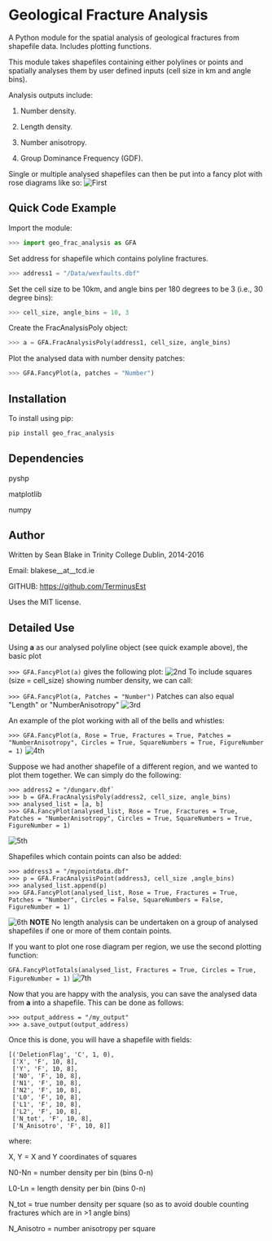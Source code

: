 **Geological Fracture Analysis**
=================================

A Python module for the spatial analysis of geological fractures from shapefile data. Includes plotting functions.

This module takes shapefiles containing either polylines or points and spatially analyses them by user defined inputs
(cell size in km and angle bins).

Analysis outputs include:

1. Number density.

2. Length density.

3. Number anisotropy.

4. Group Dominance Frequency (GDF).

Single or multiple analysed shapefiles can then be put into a fancy plot with rose diagrams like so:
![First](https://cloud.githubusercontent.com/assets/20742138/17325319/d67d1608-58a2-11e6-8e6b-59bd155cb080.png)

## **Quick Code Example**
Import the module:

```python
>>> import geo_frac_analysis as GFA
```

Set address for shapefile which contains polyline fractures.

```python
>>> address1 = "/Data/wexfaults.dbf"
```

Set the cell size to be 10km, and angle bins per 180 degrees to be 3 (i.e., 30 degree bins):

```python
>>> cell_size, angle_bins = 10, 3
```

Create the FracAnalysisPoly object:

```python
>>> a = GFA.FracAnalysisPoly(address1, cell_size, angle_bins)
```

Plot the analysed data with number density patches:

```python
>>> GFA.FancyPlot(a, patches = "Number")
```

## **Installation**
To install using pip:

```python
pip install geo_frac_analysis
```

## **Dependencies**
pyshp

matplotlib

numpy

## **Author**
Written by Sean Blake in Trinity College Dublin, 2014-2016

Email: blakese__at__tcd.ie

GITHUB: https://github.com/TerminusEst

Uses the MIT license.

## **Detailed Use**

Using **a** as our analysed polyline object (see quick example above), the basic plot

`>>> GFA.FancyPlot(a)` gives the following plot:
![2nd](https://cloud.githubusercontent.com/assets/20742138/17325972/6819e1f6-58a6-11e6-8a93-69a8fd4405fb.png)
To include squares (size = cell_size) showing number density, we can call:

`>>> GFA.FancyPlot(a, Patches = "Number")` Patches can also equal "Length" or "NumberAnisotropy"
![3rd](https://cloud.githubusercontent.com/assets/20742138/17326097/119ca132-58a7-11e6-9c67-be9c4ac84d89.png)

An example of the plot working with all of the bells and whistles:

`>>> GFA.FancyPlot(a, Rose = True, Fractures = True, Patches = "NumberAnisotropy", Circles = True, SquareNumbers = True, FigureNumber = 1)`
![4th](https://cloud.githubusercontent.com/assets/20742138/17326180/76581b24-58a7-11e6-8206-a046e9338b2b.png)

Suppose we had another shapefile of a different region, and we wanted to plot them together. We can simply do the following:

```
>>> address2 = "/dungarv.dbf`
>>> b = GFA.FracAnalysisPoly(address2, cell_size, angle_bins)
>>> analysed_list = [a, b]
>>> GFA.FancyPlot(analysed_list, Rose = True, Fractures = True, Patches = "NumberAnisotropy", Circles = True, SquareNumbers = True, FigureNumber = 1)
```
![5th](https://cloud.githubusercontent.com/assets/20742138/17328810/9b4708d6-58b7-11e6-9835-451495146d92.png)

Shapefiles which contain points can also be added:
```
>>> address3 = "/mypointdata.dbf"
>>> p = GFA.FracAnalysisPoint(address3, cell_size ,angle_bins)
>>> analysed_list.append(p)
>>> GFA.FancyPlot(analysed_list, Rose = True, Fractures = True, Patches = "Number", Circles = False, SquareNumbers = False, FigureNumber = 1)
```
![6th](https://cloud.githubusercontent.com/assets/20742138/17328979/5db2638e-58b8-11e6-893e-b0870d75e7bd.png)
**NOTE** No length analysis can be undertaken on a group of analysed shapefiles if one or more of them contain points.

If you want to plot one rose diagram per region, we use the second plotting function:

`GFA.FancyPlotTotals(analysed_list, Fractures = True, Circles = True, FigureNumber = 1)`
![7th](https://cloud.githubusercontent.com/assets/20742138/17329097/f150c540-58b8-11e6-9707-2fd6b9bad04c.png)

Now that you are happy with the analysis, you can save the analysed data from **a** into a shapefile. This can be done as follows:

```
>>> output_address = "/my_output"
>>> a.save_output(output_address)
```
Once this is done, you will have a shapefile with fields:
```
[('DeletionFlag', 'C', 1, 0),
 ['X', 'F', 10, 8],
 ['Y', 'F', 10, 8],
 ['N0', 'F', 10, 8],    
 ['N1', 'F', 10, 8],
 ['N2', 'F', 10, 8],
 ['L0', 'F', 10, 8],
 ['L1', 'F', 10, 8],
 ['L2', 'F', 10, 8],
 ['N_tot', 'F', 10, 8],
 ['N_Anisotro', 'F', 10, 8]]
```

where:

X, Y = X and Y coordinates of squares

N0-Nn = number density per bin (bins 0-n)

L0-Ln = length density per bin (bins 0-n)

N_tot = true number density per square (so as to avoid double counting fractures which are in >1 angle bins)

N_Anisotro = number anisotropy per square


